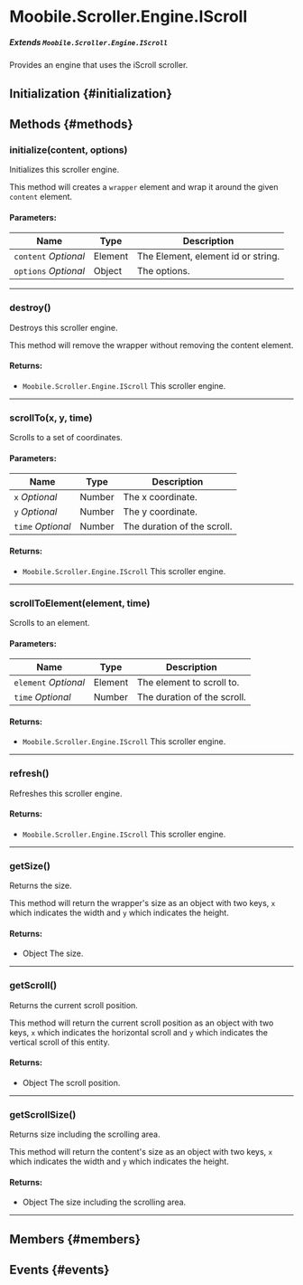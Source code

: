 Moobile.Scroller.Engine.IScroll
================================================================================

##### Extends `Moobile.Scroller.Engine.IScroll`

Provides an engine that uses the iScroll scroller.

Initialization {#initialization}
--------------------------------------------------------------------------------

Methods {#methods}
--------------------------------------------------------------------------------

### initialize(content, options)

Initializes this scroller engine.

This method will creates a `wrapper` element and wrap it around the
given `content` element.

#### Parameters:

Name  | Type | Description
----- | ---- | -----------
`content` *Optional* | Element | The Element, element id or string.
`options` *Optional* | Object | The options.


-----

### destroy()

Destroys this scroller engine.

This method will remove the wrapper without removing the content
element.


#### Returns:

- `Moobile.Scroller.Engine.IScroll` This scroller engine.


-----

### scrollTo(x, y, time)

Scrolls to a set of coordinates.

#### Parameters:

Name  | Type | Description
----- | ---- | -----------
`x` *Optional* | Number | The x coordinate.
`y` *Optional* | Number | The y coordinate.
`time` *Optional* | Number | The duration of the scroll.

#### Returns:

- `Moobile.Scroller.Engine.IScroll` This scroller engine.


-----

### scrollToElement(element, time)

Scrolls to an element.

#### Parameters:

Name  | Type | Description
----- | ---- | -----------
`element` *Optional* | Element | The element to scroll to.
`time` *Optional* | Number | The duration of the scroll.

#### Returns:

- `Moobile.Scroller.Engine.IScroll` This scroller engine.


-----

### refresh()

Refreshes this scroller engine.


#### Returns:

- `Moobile.Scroller.Engine.IScroll` This scroller engine.


-----

### getSize()

Returns the size.

This method will return the wrapper's size as an object with two keys,
`x` which indicates the width and `y` which indicates the height.


#### Returns:

- Object The size.


-----

### getScroll()

Returns the current scroll position.

This method will return the current scroll position as an object
with two keys, `x` which indicates the horizontal scroll and `y` which
indicates the vertical scroll of this entity.


#### Returns:

- Object The scroll position.


-----

### getScrollSize()

Returns size including the scrolling area.

This method will return the content's size as an object with two keys,
`x` which indicates the width and `y` which indicates the height.


#### Returns:

- Object The size including the scrolling area.


-----


Members {#members}
--------------------------------------------------------------------------------


Events {#events}
--------------------------------------------------------------------------------